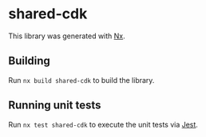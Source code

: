 # shared-cdk

This library was generated with [Nx](https://nx.dev).

## Building

Run `nx build shared-cdk` to build the library.

## Running unit tests

Run `nx test shared-cdk` to execute the unit tests via [Jest](https://jestjs.io).
